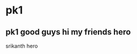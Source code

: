 # pk1
pk1
good guys 
hi my friends 
hero 
------------------------------------------------------
srikanth hero 
